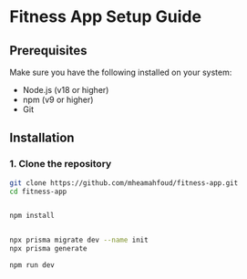 # Fitness App Setup Guide

## Prerequisites
Make sure you have the following installed on your system:
- Node.js (v18 or higher)
- npm (v9 or higher)
- Git

## Installation

### 1. Clone the repository

```bash
git clone https://github.com/mheamahfoud/fitness-app.git
cd fitness-app


npm install


npx prisma migrate dev --name init
npx prisma generate

npm run dev